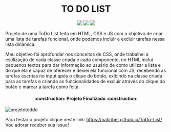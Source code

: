 <h1 align="center">TO DO LIST</h1>
<p align="center">
<img src="https://img.shields.io/badge/JavaScript-ON-lightgrey"/>
<img src="https://img.shields.io/badge/CSS-ON-blueviolet"/>
<img src="https://img.shields.io/badge/HTML-ON-blue"/>
</p>



Projeto de uma ToDo List feita em HTML, CSS e JS com o objetivo de criar uma lista de tarefas funcional, onde podemos incluir e excluir tarefas nessa lista dinâmica.

Meu objetivo foi aprofundar nos conceitos de CSS, onde trabalhei a estilização de cada classe criada e cada componente, no HTML inclui pequenos textos para dar informação ao usuário de como utilizar a lista e do que ela é capaz de oferecer e deixei ela funcional com JS, recebendo as tarefas escritas no input após o clique do botão, exibindo na classe criada para as tarefas e criando as funcionalidades de excluir através do clique do botão e marcar a tarefa como feita.



<h4 align="center"> 
    :construction:  Projeto Finalizado  :construction:
</h4>


![projetotoddo](https://user-images.githubusercontent.com/91141994/205315016-1bc116d5-534d-46de-93b2-45d62d74e2a0.gif)

Para testar o projeto clique neste link: https://natiribei.github.io/ToDo-List/
Vou adorar receber sua Issue! 
